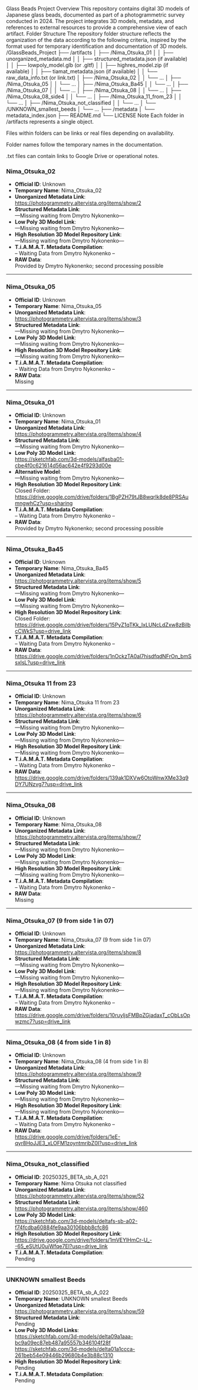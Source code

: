 Glass Beads Project
Overview
This repository contains digital 3D models of Japanese glass beads, documented as part of a photogrammetric survey conducted in 2024. The project integrates 3D models, metadata, and references to external resources to provide a comprehensive view of each artifact.
Folder Structure
The repository folder structure reflects the organization of the data according to the following criteria, inspired by the format used for temporary identification and documentation of 3D models.
/GlassBeads_Project
├── /artifacts
│   ├── /Nima_Otsuka_01
│   │   ├── unorganized_metadata.md
│   │   ├── structured_metadata.json (if available)
│   │   ├── lowpoly_model.glb (or .gltf)
│   │   ├── highres_model.zip (if available)
│   │   ├── tiamat_metadata.json (if available)
│   │   └── raw_data_info.txt (or link.txt)
│   ├── /Nima_Otsuka_02
│   │   └── ...
│   ├── /Nima_Otsuka_05
│   │   └── ...
│   ├── /Nima_Otsuka_Ba45
│   │   └── ...
│   ├── /Nima_Otsuka_07
│   │   └── ...
│   ├── /Nima_Otsuka_08
│   │   └── ...
│   ├── /Nima_Otsuka_08_side4
│   │   └── ...
│   ├── /Nima_Otsuka_11_from_23
│   │   └── ...
│   ├── /Nima_Otsuka_not_classified
│   │   └── ...
│   └── /UNKNOWN_smallest_beeds
│       └── ...
├── /metadata
│   └── metadata_index.json
├── README.md
└── LICENSE
Note
Each folder in /artifacts represents a single object.

Files within folders can be links or real files depending on availability.

Folder names follow the temporary names in the documentation.

.txt files can contain links to Google Drive or operational notes.


### Nima_Otsuka_02

- **Official ID**: Unknown  
- **Temporary Name**: Nima_Otsuka_02  
- **Unorganized Metadata Link**:  
  https://photogrammetry.altervista.org/items/show/2  
- **Structured Metadata Link**:  
  —Missing waiting from Dmytro Nykonenko—  
- **Low Poly 3D Model Link**:  
  —Missing waiting from Dmytro Nykonenko—  
- **High Resolution 3D Model Repository Link**:  
  —Missing waiting from Dmytro Nykonenko—  
- **T.i.A.M.A.T. Metadata Compilation**:  
  – Waiting Data from Dmytro Nykonenko –  
- **RAW Data**:  
  Provided by Dmytro Nykonenko; second processing possible

---

### Nima_Otsuka_05

- **Official ID**: Unknown  
- **Temporary Name**: Nima_Otsuka_05  
- **Unorganized Metadata Link**:  
  https://photogrammetry.altervista.org/items/show/3  
- **Structured Metadata Link**:  
  —Missing waiting from Dmytro Nykonenko—  
- **Low Poly 3D Model Link**:  
  —Missing waiting from Dmytro Nykonenko—  
- **High Resolution 3D Model Repository Link**:  
  —Missing waiting from Dmytro Nykonenko—  
- **T.i.A.M.A.T. Metadata Compilation**:  
  – Waiting Data from Dmytro Nykonenko –  
- **RAW Data**:  
  Missing

---

### Nima_Otsuka_01

- **Official ID**: Unknown  
- **Temporary Name**: Nima_Otsuka_01  
- **Unorganized Metadata Link**:  
  https://photogrammetry.altervista.org/items/show/4  
- **Structured Metadata Link**:  
  —Missing waiting from Dmytro Nykonenko—  
- **Low Poly 3D Model Link**:  
  https://sketchfab.com/3d-models/alfasba01-cbe4f0c621614d56ac642e4f9293d00e  
- **Alternative Model**:  
  —Missing waiting from Dmytro Nykonenko—  
- **High Resolution 3D Model Repository Link**:  
  Closed Folder: https://drive.google.com/drive/folders/1BgPZH79tJB8wqrlk8de8PRSAumngwhCz?usp=sharing  
- **T.i.A.M.A.T. Metadata Compilation**:  
  – Waiting Data from Dmytro Nykonenko –  
- **RAW Data**:  
  Provided by Dmytro Nykonenko; second processing possible

---

### Nima_Otsuka_Ba45

- **Official ID**: Unknown  
- **Temporary Name**: Nima_Otsuka_Ba45  
- **Unorganized Metadata Link**:  
  https://photogrammetry.altervista.org/items/show/5  
- **Structured Metadata Link**:  
  —Missing waiting from Dmytro Nykonenko—  
- **Low Poly 3D Model Link**:  
   —Missing waiting from Dmytro Nykonenko—  
- **High Resolution 3D Model Repository Link**:   
  Closed Folder: https://drive.google.com/drive/folders/15PyZ1qTKk_IxLUNcLdZxw8zBilbcCWkS?usp=drive_link  
- **T.i.A.M.A.T. Metadata Compilation**:  
  – Waiting Data from Dmytro Nykonenko –  
- **RAW Data**:  
  https://drive.google.com/drive/folders/1nOckzTA0al7hisdfqdNFrOn_bmSsxlsL?usp=drive_link

---

### Nima_Otsuka 11 from 23

- **Official ID**: Unknown  
- **Temporary Name**: Nima_Otsuka 11 from 23  
- **Unorganized Metadata Link**:  
  https://photogrammetry.altervista.org/items/show/6  
- **Structured Metadata Link**:  
  —Missing waiting from Dmytro Nykonenko—  
- **Low Poly 3D Model Link**:  
  —Missing waiting from Dmytro Nykonenko—  
- **High Resolution 3D Model Repository Link**:  
  —Missing waiting from Dmytro Nykonenko—  
- **T.i.A.M.A.T. Metadata Compilation**:  
  – Waiting Data from Dmytro Nykonenko –  
- **RAW Data**:  
  https://drive.google.com/drive/folders/139ak1DXVw6OtoWnwXMe33q9DY7UNzvg7?usp=drive_link

---

### Nima_Otsuka_08

- **Official ID**: Unknown  
- **Temporary Name**: Nima_Otsuka_08  
- **Unorganized Metadata Link**:  
  https://photogrammetry.altervista.org/items/show/7  
- **Structured Metadata Link**:  
  —Missing waiting from Dmytro Nykonenko—  
- **Low Poly 3D Model Link**:  
  —Missing waiting from Dmytro Nykonenko—  
- **High Resolution 3D Model Repository Link**:  
  —Missing waiting from Dmytro Nykonenko—  
- **T.i.A.M.A.T. Metadata Compilation**:  
  – Waiting Data from Dmytro Nykonenko –  
- **RAW Data**:  
  Missing

---

### Nima_Otsuka_07 (9 from side 1 in 07)

- **Official ID**: Unknown  
- **Temporary Name**: Nima_Otsuka_07 (9 from side 1 in 07)  
- **Unorganized Metadata Link**:  
  https://photogrammetry.altervista.org/items/show/8  
- **Structured Metadata Link**:  
  —Missing waiting from Dmytro Nykonenko—  
- **Low Poly 3D Model Link**:  
  —Missing waiting from Dmytro Nykonenko—  
- **High Resolution 3D Model Repository Link**:  
  —Missing waiting from Dmytro Nykonenko—  
- **T.i.A.M.A.T. Metadata Compilation**:  
  – Waiting Data from Dmytro Nykonenko –  
- **RAW Data**:  
  https://drive.google.com/drive/folders/10ruyljsFMBpZGjadaxT_cObLsOpwzmc7?usp=drive_link

---

### Nima_Otsuka_08 (4 from side 1 in 8)

- **Official ID**: Unknown  
- **Temporary Name**: Nima_Otsuka_08 (4 from side 1 in 8)  
- **Unorganized Metadata Link**:  
  https://photogrammetry.altervista.org/items/show/9  
- **Structured Metadata Link**:  
  —Missing waiting from Dmytro Nykonenko—  
- **Low Poly 3D Model Link**:  
  —Missing waiting from Dmytro Nykonenko—  
- **High Resolution 3D Model Repository Link**:  
  —Missing waiting from Dmytro Nykonenko—  
- **T.i.A.M.A.T. Metadata Compilation**:  
  – Waiting Data from Dmytro Nykonenko –  
- **RAW Data**:  
  https://drive.google.com/drive/folders/1eE-qyr8HoJJE3_xLOFM1zoyntmribZ0I?usp=drive_link

---

### Nima_Otsuka_not_classified

- **Official ID**: 20250325_BETA_sb_A_021  
- **Temporary Name**: Nima Otsuka not classified  
- **Unorganized Metadata Link**:  
  https://photogrammetry.altervista.org/items/show/52  
- **Structured Metadata Link**:  
  https://photogrammetry.altervista.org/items/show/460    
- **Low Poly 3D Model Link**:  
  https://sketchfab.com/3d-models/deltafs-sb-a02-f74fcdba60884fe9aa30106bbb8cfc86  
- **High Resolution 3D Model Repository Link**:  
  https://drive.google.com/drive/folders/1mVEYlHmCr-U_--65_eSUtU0ujWfqe7EI?usp=drive_link  
- **T.i.A.M.A.T. Metadata Compilation**:  
  Pending

---

### UNKNOWN smallest Beeds

- **Official ID**: 20250325_BETA_sb_A_022  
- **Temporary Name**: UNKNOWN smallest Beeds  
- **Unorganized Metadata Link**:  
  https://photogrammetry.altervista.org/items/show/59  
- **Structured Metadata Link**:  
  Pending  
- **Low Poly 3D Model Links**:  
  https://sketchfab.com/3d-models/delta09a1aaa-bc9a09ec87eb487a95557b346104f28f  
  https://sketchfab.com/3d-models/delta01a1ccca-261beb54e09446b29680b4e3b88c1310  
- **High Resolution 3D Model Repository Link**:  
  Pending  
- **T.i.A.M.A.T. Metadata Compilation**:  
  Pending
